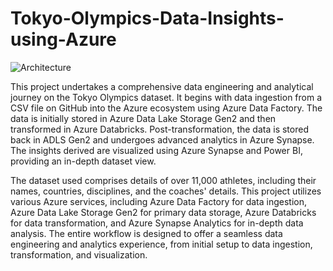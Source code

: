 # Tokyo-Olympics-Data-Insights-using-Azure
![Architecture](https://github.com/user-attachments/assets/5f0b1983-d1c9-4f40-a074-ed1214eb0285)

This project undertakes a comprehensive data engineering and analytical journey on the Tokyo Olympics dataset. It begins with data ingestion from a CSV file on GitHub into the Azure ecosystem using Azure Data Factory. The data is initially stored in Azure Data Lake Storage Gen2 and then transformed in Azure Databricks. Post-transformation, the data is stored back in ADLS Gen2 and undergoes advanced analytics in Azure Synapse. The insights derived are visualized using Azure Synapse and Power BI, providing an in-depth dataset view.

The dataset used comprises details of over 11,000 athletes, including their names, countries, disciplines, and the coaches' details. This project utilizes various Azure services, including Azure Data Factory for data ingestion, Azure Data Lake Storage Gen2 for primary data storage, Azure Databricks for data transformation, and Azure Synapse Analytics for in-depth data analysis. The entire workflow is designed to offer a seamless data engineering and analytics experience, from initial setup to data ingestion, transformation, and visualization.
